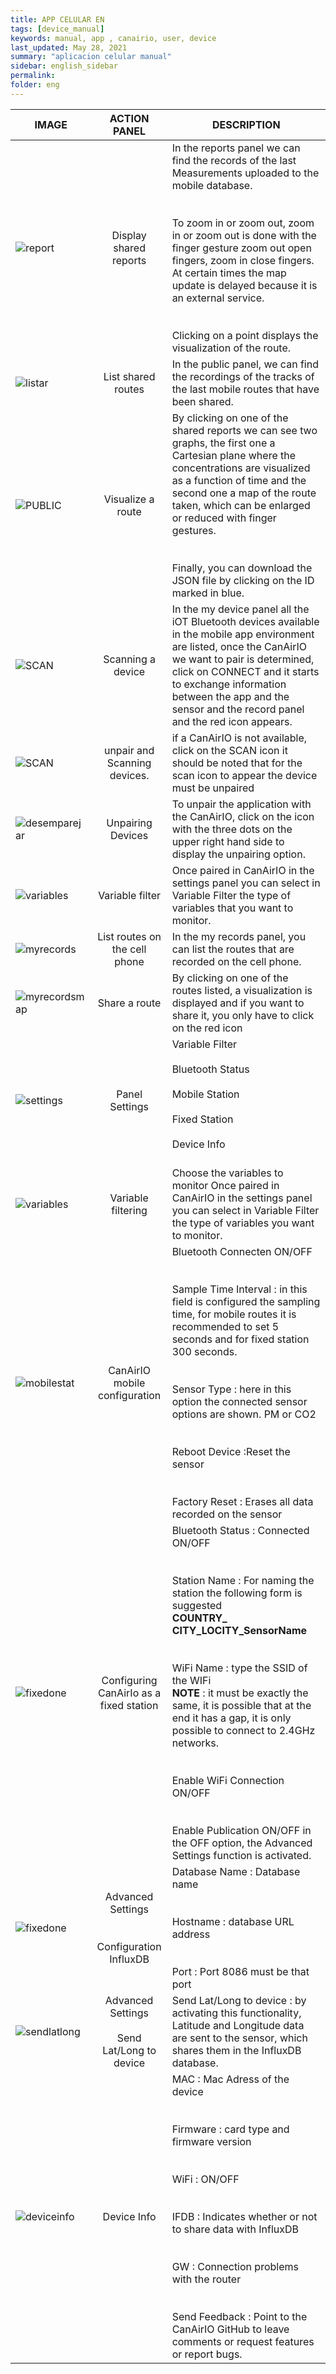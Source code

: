 ```yaml
---
title: APP CELULAR EN
tags: [device_manual]
keywords: manual, app , canairio, user, device
last_updated: May 28, 2021
summary: "aplicacion celular manual"
sidebar: english_sidebar
permalink: 
folder: eng
---
```


| IMAGE           | ACTION PANEL         | DESCRIPTION     |
| ---------------- |:----------------:| -----------|
| ![report](https://github.com/kike-canaries/docs/blob/canaircore/images/app_canairio_reports.jpg?raw=true)         | Display shared reports |      In the reports panel we can find the records of the last Measurements uploaded to the mobile database. <br><br><br>To zoom in or zoom out, zoom in or zoom out is done with the finger gesture zoom out open fingers, zoom in close fingers. At certain times the map update is delayed because it is an external service.<br><br><br>Clicking on a point displays the visualization of the route. |
| ![listar](https://github.com/kike-canaries/docs/blob/canaircore/images/app_canairio_public.jpg?raw=true)         | List shared routes      |          In the public panel, we can find the recordings of the tracks of the last mobile routes that have been shared.|
| ![PUBLIC](https://github.com/kike-canaries/docs/blob/main/images/app_canairio_public_map.jpg?raw=true)    | Visualize a route     | By clicking on one of the shared reports we can see two graphs, the first one a Cartesian plane where the concentrations are visualized as a function of time and the second one a map of the route taken, which can be enlarged or reduced with finger gestures.<br><br><br> Finally, you can download the JSON file by clicking on the ID marked in blue.  |
| ![SCAN](https://github.com/kike-canaries/docs/blob/canaircore/images/app_canairio_mydevice_scan.jpg?raw=true)    | Scanning a device     | In the my device panel all the iOT Bluetooth devices available in the mobile app environment are listed, once the CanAirIO we want to pair is determined, click on CONNECT and it starts to exchange information between the app and the sensor and the record panel and the red icon appears.         |
|![SCAN](https://github.com/kike-canaries/docs/blob/main/images/app_canairio_mydevice_scan.jpg?raw=true)|unpair and Scanning devices.|if a CanAirIO is not available, click on the SCAN icon it should be noted that for the scan icon to appear the device must be unpaired|
|![desemparejar](https://github.com/kike-canaries/docs/blob/main/images/app_canairio_mydevice_unpair.jpg?raw=true)|Unpairing Devices|To unpair the application with the CanAirIO, click on the icon with the three dots on the upper right hand side to display the unpairing option. |
|![variables](https://github.com/kike-canaries/docs/blob/main/images/app_canairio_mydevice_variables.jpg?raw=true)|Variable filter |Once paired in CanAirIO in the settings panel you can select in Variable Filter the type of variables that you want to monitor.|
|![myrecords](https://github.com/kike-canaries/docs/blob/main/images/app_canairio_myrecords.jpg?raw=true)|List routes on the cell phone|In the my records panel, you can list the routes that are recorded on the cell phone.|
|![myrecordsmap](https://github.com/kike-canaries/docs/blob/main/images/app_canairio_myrecords_map.jpg?raw=true)|Share a route|By clicking on one of the routes listed, a visualization is displayed and if you want to share it, you only have to click on the red icon|
|![settings](https://github.com/kike-canaries/docs/blob/main/images/app_canairio_settings.jpg?raw=true)|Panel Settings |Variable Filter<br><br>  Bluetooth Status<br><br> Mobile Station<br><br> Fixed Station<br><br>Device Info<br><br>|
|![variables](https://github.com/kike-canaries/docs/blob/main/images/app_canairio_mydevice_variables.jpg?raw=true)|Variable filtering |Choose the variables to monitor Once paired in CanAirIO in the settings panel you can select in Variable Filter the type of variables you want to monitor.|
|![mobilestat](https://github.com/kike-canaries/docs/blob/main/images/app_canairio_mobile_station.jpg?raw=true)|CanAirIO mobile configuration|Bluetooth Connecten ON/OFF<br><br><br>Sample Time Interval : in this field is configured the sampling time, for mobile routes it is recommended to set 5 seconds and for fixed station 300 seconds.<br><br><br>Sensor Type : here in this option the connected sensor options are shown. PM or CO2<br><br><br>Reboot Device :Reset the sensor <br><br><br>Factory Reset : Erases all data recorded on the sensor|
|![fixedone](https://github.com/kike-canaries/docs/blob/main/images/app_canairio_fixed_station_one.jpg?raw=true)|Configuring CanAirIo as a fixed station|Bluetooth Status : Connected ON/OFF<br><br><br>Station Name : For naming the station the following form is suggested<br>**COUNTRY_ CITY_LOCITY_SensorName** <br><br><br>WiFi Name : type the SSID of the WIFi <br>**NOTE** : it must be exactly the same, it is possible that at the end it has a gap, it is only possible to connect to 2.4GHz networks.<br><br><br> Enable WiFi Connection ON/OFF<br><br><br>Enable Publication ON/OFF in the OFF option, the Advanced Settings function is activated.|
|![fixedone](https://github.com/kike-canaries/docs/blob/main/images/app_canairio_fixed_station_influx.jpg?raw=true)|Advanced Settings<br><br><br>Configuration InfluxDB|Database Name : Database name<br><br><br>Hostname : database URL address<br><br><br>Port : Port 8086 must be that port|
|![sendlatlong](https://raw.githubusercontent.com/kike-canaries/docs/49f614b6082d61554334ed3c97f831e0e1c0224f/images/app_canairio_set_lat_long.jpg)|Advanced Settings<br><br>Send Lat/Long to device|Send Lat/Long to device : by activating this functionality, Latitude and Longitude data are sent to the sensor, which shares them in the InfluxDB database.|
|![deviceinfo](https://github.com/kike-canaries/docs/blob/main/images/app_canairio_deviceinfo.jpg?raw=true)|Device Info|MAC : Mac Adress of the device<br><br><br>Firmware : card type and firmware version<br><br><br> WiFi : ON/OFF<br><br><br>IFDB : Indicates whether or not to share data with InfluxDB<br><br><br>GW : Connection problems with the router<br><br><br>Send Feedback : Point to the CanAirIO GitHub to leave comments or request features or report bugs.  |

